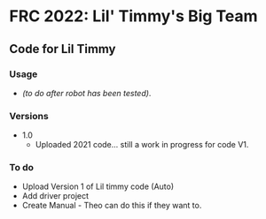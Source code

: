 # FRC 2022: Lil' Timmy's Big Team

## Code for Lil Timmy

### Usage
 - _(to do after robot has been tested)_.

### Versions
 - 1.0
   - Uploaded 2021 code... still a work in progress for code V1.

### To do
 - Upload Version 1 of Lil timmy code (Auto)
 - Add driver project
 - Create Manual - Theo can do this if they want to.
